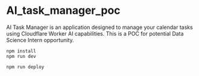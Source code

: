 # AI_task_manager_poc
AI Task Manager is an application designed to manage your calendar tasks using Cloudflare Worker AI capabilities. This is a POC for potential Data Science Intern opportunity. 

```
npm install
npm run dev
```

```
npm run deploy
```
